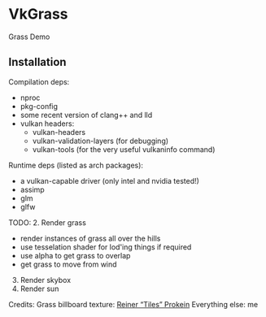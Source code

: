 # VkGrass
Grass Demo
## Installation
Compilation deps:
 - nproc
 - pkg-config
 - some recent version of clang++ and lld
 - vulkan headers:
   - vulkan-headers
   - vulkan-validation-layers (for debugging)
   - vulkan-tools (for the very useful vulkaninfo command)

Runtime deps (listed as arch packages):
 - a vulkan-capable driver (only intel and nvidia tested!)
 - assimp
 - glm
 - glfw

TODO:
2. Render grass
  - render instances of grass all over the hills
  - use tesselation shader for lod'ing things if required
  - use alpha to get grass to overlap
  - get grass to move from wind
3. Render skybox
4. Render sun

Credits:
Grass billboard texture: [Reiner “Tiles” Prokein](https://www.reinerstilesets.de/graphics/lizenz/)
Everything else: me
